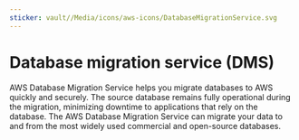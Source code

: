 ```yaml
---
sticker: vault//Media/icons/aws-icons/DatabaseMigrationService.svg
---
```

# Database migration service (DMS)
AWS Database Migration Service helps you migrate databases to AWS quickly and securely. The source database remains fully operational during the migration, minimizing downtime to applications that rely on the database. The AWS Database Migration Service can migrate your data to and from the most widely used commercial and open-source databases.